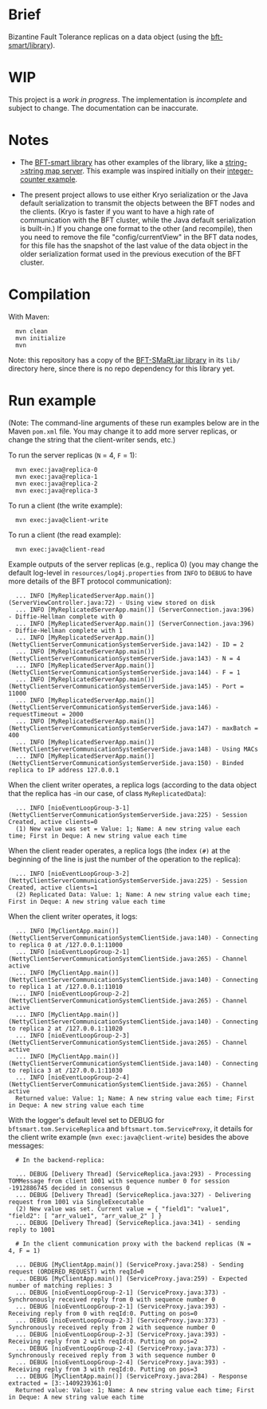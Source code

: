 # Brief

Bizantine Fault Tolerance replicas on a data object
(using the [bft-smart/library](https://github.com/bft-smart/library)).

# WIP

This project is a *work in progress*. The implementation is *incomplete* and
subject to change. The documentation can be inaccurate.

# Notes

* The [BFT-smart library](https://github.com/bft-smart/library) has other
examples of the library, like a
[string->string map server](https://github.com/bft-smart/library/tree/master/src/bftsmart/demo/map).
This example was inspired initially on their
[integer-counter example](https://github.com/bft-smart/library/tree/master/src/bftsmart/demo/counter).

* The present project allows to use either Kryo serialization or the Java
default serialization to transmit the objects between the BFT nodes and the
clients. (Kryo is faster if you want to have a high rate of communication with
the BFT cluster, while the Java default serialization is built-in.) If you
change one format to the other (and recompile), then you need to remove the
file "config/currentView" in the BFT data nodes, for this file has the snapshot
of the last value of the data object in the older serialization format used in
the previous execution of the BFT cluster.

# Compilation

With Maven:

      mvn clean
      mvn initialize
      mvn

Note: this repository has a copy of the
[BFT-SMaRt.jar library](https://github.com/bft-smart/library/tree/master/bin)
in its `lib/` directory here, since there is no
repo dependency for this library yet.

# Run example

(Note: The command-line arguments of these run examples below are in the Maven
`pom.xml` file. You may change it to add more server replicas, or change the
string that the client-writer sends, etc.)

To run the server replicas (`N` = 4, `F` = 1):

      mvn exec:java@replica-0
      mvn exec:java@replica-1
      mvn exec:java@replica-2
      mvn exec:java@replica-3

To run a client (the write example):

      mvn exec:java@client-write

To run a client (the read example):

      mvn exec:java@client-read

Example outputs of the server replicas (e.g., replica 0)
(you may change the default log-level in
`resources/log4j.properties` from `INFO` to `DEBUG` to
have more details of the BFT protocol communication):

      ... INFO [MyReplicatedServerApp.main()] (ServerViewController.java:72) - Using view stored on disk
      ... INFO [MyReplicatedServerApp.main()] (ServerConnection.java:396) - Diffie-Hellman complete with 0
      ... INFO [MyReplicatedServerApp.main()] (ServerConnection.java:396) - Diffie-Hellman complete with 1
      ... INFO [MyReplicatedServerApp.main()] (NettyClientServerCommunicationSystemServerSide.java:142) - ID = 2
      ... INFO [MyReplicatedServerApp.main()] (NettyClientServerCommunicationSystemServerSide.java:143) - N = 4
      ... INFO [MyReplicatedServerApp.main()] (NettyClientServerCommunicationSystemServerSide.java:144) - F = 1
      ... INFO [MyReplicatedServerApp.main()] (NettyClientServerCommunicationSystemServerSide.java:145) - Port = 11000
      ... INFO [MyReplicatedServerApp.main()] (NettyClientServerCommunicationSystemServerSide.java:146) - requestTimeout = 2000
      ... INFO [MyReplicatedServerApp.main()] (NettyClientServerCommunicationSystemServerSide.java:147) - maxBatch = 400
      ... INFO [MyReplicatedServerApp.main()] (NettyClientServerCommunicationSystemServerSide.java:148) - Using MACs
      ... INFO [MyReplicatedServerApp.main()] (NettyClientServerCommunicationSystemServerSide.java:150) - Binded replica to IP address 127.0.0.1

When the client writer operates, a replica logs (according to the data object
that the replica has -in our case, of class `MyReplicatedData`):

      ... INFO [nioEventLoopGroup-3-1] (NettyClientServerCommunicationSystemServerSide.java:225) - Session Created, active clients=0
      (1) New value was set = Value: 1; Name: A new string value each time; First in Deque: A new string value each time

When the client reader operates, a replica logs (the index `(#)` at the
beginning of the line is just the number of the operation to the replica):

      ... INFO [nioEventLoopGroup-3-2] (NettyClientServerCommunicationSystemServerSide.java:225) - Session Created, active clients=1
      (2) Replicated Data: Value: 1; Name: A new string value each time; First in Deque: A new string value each time

When the client writer operates, it logs:

      ... INFO [MyClientApp.main()] (NettyClientServerCommunicationSystemClientSide.java:140) - Connecting to replica 0 at /127.0.0.1:11000
      ... INFO [nioEventLoopGroup-2-1] (NettyClientServerCommunicationSystemClientSide.java:265) - Channel active
      ... INFO [MyClientApp.main()] (NettyClientServerCommunicationSystemClientSide.java:140) - Connecting to replica 1 at /127.0.0.1:11010
      ... INFO [nioEventLoopGroup-2-2] (NettyClientServerCommunicationSystemClientSide.java:265) - Channel active
      ... INFO [MyClientApp.main()] (NettyClientServerCommunicationSystemClientSide.java:140) - Connecting to replica 2 at /127.0.0.1:11020
      ... INFO [nioEventLoopGroup-2-3] (NettyClientServerCommunicationSystemClientSide.java:265) - Channel active
      ... INFO [MyClientApp.main()] (NettyClientServerCommunicationSystemClientSide.java:140) - Connecting to replica 3 at /127.0.0.1:11030
      ... INFO [nioEventLoopGroup-2-4] (NettyClientServerCommunicationSystemClientSide.java:265) - Channel active
      Returned value: Value: 1; Name: A new string value each time; First in Deque: A new string value each time

With the logger's default level set to DEBUG for `bftsmart.tom.ServiceReplica`
and `bftsmart.tom.ServiceProxy`, it details for the client write example
(`mvn exec:java@client-write`) besides the above messages:

      # In the backend-replica:
       
      ... DEBUG [Delivery Thread] (ServiceReplica.java:293) - Processing TOMMessage from client 1001 with sequence number 0 for session -1912886745 decided in consensus 0
      ... DEBUG [Delivery Thread] (ServiceReplica.java:327) - Delivering request from 1001 via SingleExecutable
      (2) New value was set. Current value = { "field1": "value1", "field2": [ "arr_value1", "arr_value_2" ] }
      ... DEBUG [Delivery Thread] (ServiceReplica.java:341) - sending reply to 1001

      # In the client communication proxy with the backend replicas (N = 4, F = 1)
       
      ... DEBUG [MyClientApp.main()] (ServiceProxy.java:258) - Sending request (ORDERED_REQUEST) with reqId=0
      ... DEBUG [MyClientApp.main()] (ServiceProxy.java:259) - Expected number of matching replies: 3
      ... DEBUG [nioEventLoopGroup-2-1] (ServiceProxy.java:373) - Synchronously received reply from 0 with sequence number 0
      ... DEBUG [nioEventLoopGroup-2-1] (ServiceProxy.java:393) - Receiving reply from 0 with reqId:0. Putting on pos=0
      ... DEBUG [nioEventLoopGroup-2-3] (ServiceProxy.java:373) - Synchronously received reply from 2 with sequence number 0
      ... DEBUG [nioEventLoopGroup-2-3] (ServiceProxy.java:393) - Receiving reply from 2 with reqId:0. Putting on pos=2
      ... DEBUG [nioEventLoopGroup-2-4] (ServiceProxy.java:373) - Synchronously received reply from 3 with sequence number 0
      ... DEBUG [nioEventLoopGroup-2-4] (ServiceProxy.java:393) - Receiving reply from 3 with reqId:0. Putting on pos=3
      ... DEBUG [MyClientApp.main()] (ServiceProxy.java:284) - Response extracted = [3:-1409239361:0]
      Returned value: Value: 1; Name: A new string value each time; First in Deque: A new string value each time

